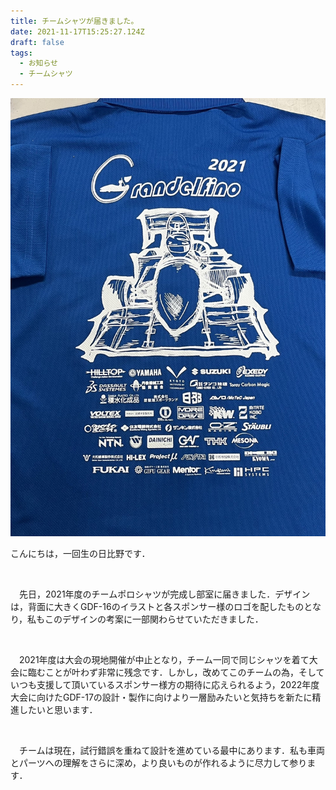 ```yaml
---
title: チームシャツが届きました。
date: 2021-11-17T15:25:27.124Z
draft: false
tags:
  - お知らせ
  - チームシャツ
---
```

![](15091242662544.jpg)

こんにちは，一回生の日比野です． 

 

　先日，2021年度のチームポロシャツが完成し部室に届きました．デザインは，背面に大きくGDF-16のイラストと各スポンサー様のロゴを配したものとなり，私もこのデザインの考案に一部関わらせていただきました． 

 

　2021年度は大会の現地開催が中止となり，チーム一同で同じシャツを着て大会に臨むことが叶わず非常に残念です．しかし，改めてこのチームの為，そしていつも支援して頂いているスポンサー様方の期待に応えられるよう，2022年度大会に向けたGDF-17の設計・製作に向けより一層励みたいと気持ちを新たに精進したいと思います． 

 

　チームは現在，試行錯誤を重ねて設計を進めている最中にあります．私も車両とパーツへの理解をさらに深め，より良いものが作れるように尽力して参ります．